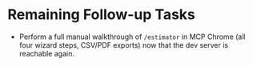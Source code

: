 # Remaining Follow-up Tasks

- Perform a full manual walkthrough of `/estimator` in MCP Chrome (all four wizard steps, CSV/PDF exports) now that the dev server is reachable again.
